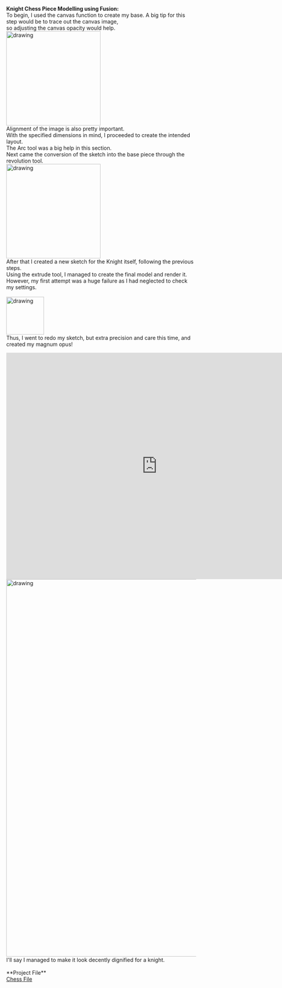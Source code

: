 **Knight Chess Piece Modelling using Fusion:**
<br>
To begin, I used the canvas function to create my base. A big tip for this step would be to trace out the canvas image, 
<br>
so adjusting the canvas opacity would help.
<br>
<img src="https://cdn.discordapp.com/attachments/667962453283569666/713161914687029308/Capture6.PNG" alt="drawing" width="250"/>
<br>
Alignment of the image is also pretty important.
<br>
With the specified dimensions in mind, I proceeded to create the intended layout.
<br>
The Arc tool  was a big help in this section.
<br>
Next came the conversion of the sketch into the base piece through the revolution tool.
<br>
<img src="https://cdn.discordapp.com/attachments/667962453283569666/713161931695063120/Capture67.PNG" alt="drawing" width="250"/>
<br>
After that I created a new sketch for the  Knight itself, following the previous steps.
<br>
Using the extrude tool, I managed to create the final model and render it.
<br>
However, my first attempt was a huge failure as I had neglected to check my settings.
<br>
<br>
<img src="https://cdn.discordapp.com/attachments/473050183131856896/713159278545862686/Capture69.PNG" alt="drawing" width="100"/>
<br>
Thus, I went to redo my sketch, but extra precision and care this time, and created my magnum opus!
<br>
</iframe>
<iframe src="https://gmail823840.autodesk360.com/shares/public/SH56a43QTfd62c1cd9688ca26df7d488075d?mode=embed" width="800" height="600" allowfullscreen="true" webkitallowfullscreen="true" mozallowfullscreen="true"  frameborder="0"></iframe>
<br>
<img src="https://cdn.discordapp.com/attachments/473050183131856896/713159330609758308/finale.PNG" alt="drawing" width="1000"/>

<br>
I'll say I managed to make it look decently dignified for a knight.
<br>
<br>
**Project File**
<br>
<a href="Knight v1.f3d"> Chess File</a>
